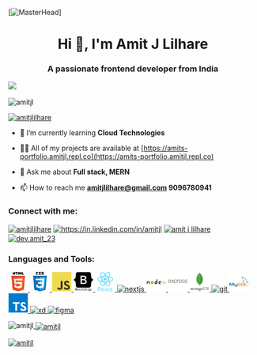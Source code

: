 [![MasterHead](https://miro.medium.com/v2/resize:fit:679/0*FGD6BUzzZs1VJLuY.gif)]
<h1 align="center">Hi 👋, I'm Amit J Lilhare</h1>
<h3 align="center">A passionate frontend developer from India</h3>
<img align="right  width="400" src="https://cdn.dribbble.com/users/1162077/screenshots/3848914/programmer.gif">


<p align="left"> <img src="https://komarev.com/ghpvc/?username=amitjl&label=Profile%20views&color=0e75b6&style=flat" alt="amitjl" /> </p>

<p align="left"> <a href="https://twitter.com/amitjlilhare" target="blank"><img src="https://img.shields.io/twitter/follow/amitjlilhare?logo=twitter&style=for-the-badge" alt="amitjlilhare" /></a> </p>

- 🌱 I’m currently learning **Cloud Technologies**

- 👨‍💻 All of my projects are available at [https://amits-portfolio.amitjl.repl.co](https://amits-portfolio.amitjl.repl.co)

- 💬 Ask me about **Full stack, MERN**

- 📫 How to reach me **amitjlilhare@gmail.com 9096780941**

<h3 align="left">Connect with me:</h3>
<p align="left">
<a href="https://twitter.com/amitjlilhare" target="blank"><img align="center" src="https://raw.githubusercontent.com/rahuldkjain/github-profile-readme-generator/master/src/images/icons/Social/twitter.svg" alt="amitjlilhare" height="30" width="40" /></a>
<a href="https://linkedin.com/in/https://in.linkedin.com/in/amitjl" target="blank"><img align="center" src="https://raw.githubusercontent.com/rahuldkjain/github-profile-readme-generator/master/src/images/icons/Social/linked-in-alt.svg" alt="https://in.linkedin.com/in/amitjl" height="30" width="40" /></a>
<a href="https://fb.com/amit j lilhare" target="blank"><img align="center" src="https://raw.githubusercontent.com/rahuldkjain/github-profile-readme-generator/master/src/images/icons/Social/facebook.svg" alt="amit j lilhare" height="30" width="40" /></a>
<a href="https://instagram.com/dev.amit_23" target="blank"><img align="center" src="https://raw.githubusercontent.com/rahuldkjain/github-profile-readme-generator/master/src/images/icons/Social/instagram.svg" alt="dev.amit_23" height="30" width="40" /></a>
</p>

<h3 align="left">Languages and Tools:</h3>
<p align="left">  <a href="https://www.w3.org/html/" target="_blank" rel="noreferrer"> <img src="https://raw.githubusercontent.com/devicons/devicon/master/icons/html5/html5-original-wordmark.svg" alt="html5" width="40" height="40"/> <a href="https://www.w3schools.com/css/" target="_blank" rel="noreferrer"> <img src="https://raw.githubusercontent.com/devicons/devicon/master/icons/css3/css3-original-wordmark.svg" alt="css3" width="40" height="40"/> <a href="https://developer.mozilla.org/en-US/docs/Web/JavaScript" target="_blank" rel="noreferrer"> <img src="https://raw.githubusercontent.com/devicons/devicon/master/icons/javascript/javascript-original.svg" alt="javascript" width="40" height="40"/> <a href="https://getbootstrap.com" target="_blank" rel="noreferrer"> <img src="https://raw.githubusercontent.com/devicons/devicon/master/icons/bootstrap/bootstrap-plain-wordmark.svg" alt="bootstrap" width="40" height="40"/> </a> <a href="https://reactjs.org/" target="_blank" rel="noreferrer"> <img src="https://raw.githubusercontent.com/devicons/devicon/master/icons/react/react-original-wordmark.svg" alt="react" width="40" height="40"/> <a href="https://nextjs.org/" target="_blank" rel="noreferrer"> <img src="https://cdn.worldvectorlogo.com/logos/nextjs-2.svg" alt="nextjs" width="40" height="40"/> </a> <a href="https://nodejs.org" target="_blank" rel="noreferrer"> <img src="https://raw.githubusercontent.com/devicons/devicon/master/icons/nodejs/nodejs-original-wordmark.svg" alt="nodejs" width="40" height="40"/> </a>   </a> <a href="https://expressjs.com" target="_blank" rel="noreferrer"> <img src="https://raw.githubusercontent.com/devicons/devicon/master/icons/express/express-original-wordmark.svg" alt="express" width="40" height="40"/> </a><a href="https://www.mongodb.com/" target="_blank" rel="noreferrer"> <img src="https://raw.githubusercontent.com/devicons/devicon/master/icons/mongodb/mongodb-original-wordmark.svg" alt="mongodb" width="40" height="40"/> </a></a> <a href="https://git-scm.com/" target="_blank" rel="noreferrer"> <img src="https://www.vectorlogo.zone/logos/git-scm/git-scm-icon.svg" alt="git" width="40" height="40"/> </a> </a> </a>  <a href="https://www.mysql.com/" target="_blank" rel="noreferrer"> <img src="https://raw.githubusercontent.com/devicons/devicon/master/icons/mysql/mysql-original-wordmark.svg" alt="mysql" width="40" height="40"/> </a> </a> <a href="https://www.typescriptlang.org/" target="_blank" rel="noreferrer"> <img src="https://raw.githubusercontent.com/devicons/devicon/master/icons/typescript/typescript-original.svg" alt="typescript" width="40" height="40"/> </a> <a href="https://www.adobe.com/products/xd.html" target="_blank" rel="noreferrer"> <img src="https://cdn.worldvectorlogo.com/logos/adobe-xd.svg" alt="xd" width="40" height="40"/> </a> <a href="https://www.figma.com/" target="_blank" rel="noreferrer"> <img src="https://www.vectorlogo.zone/logos/figma/figma-icon.svg" alt="figma" width="40" height="40"/>  </p>

<p><img align="left" src="https://github-readme-stats.vercel.app/api/top-langs?username=amitjl&show_icons=true&locale=en&layout=compact" alt="amitjl" /></p>

<p>&nbsp;<img align="center" src="https://github-readme-stats.vercel.app/api?username=amitjl&show_icons=true&locale=en" alt="amitjl" /></p>

<p><img align="center" src="https://github-readme-streak-stats.herokuapp.com/?user=amitjl&" alt="amitjl" /></p>
